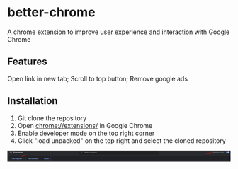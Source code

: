 # better-chrome

A chrome extension to improve user experience and interaction with Google Chrome

## Features

Open link in new tab; Scroll to top button; Remove google ads

## Installation

1. Git clone the repository
2. Open [chrome://extensions/](chrome://extensions/) in Google Chrome
3. Enable developer mode on the top right corner
4. Click "load unpacked" on the top right and select the cloned repository

![installation](images/readme1.png)



